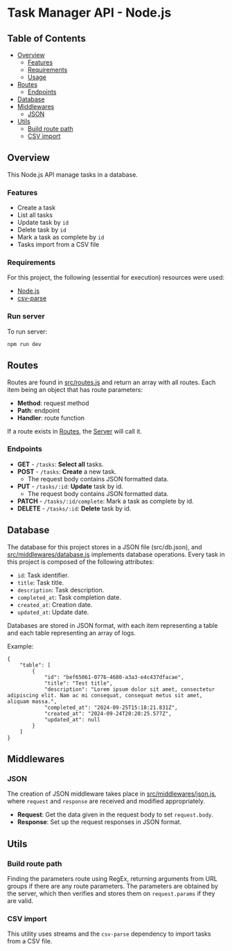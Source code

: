 # Task Manager API - Node.js

## Table of Contents
- [Overview](#overview)
    - [Features](#features)
    - [Requirements](#requirements)
    - [Usage](#run-server)
- [Routes](#routes)
    - [Endpoints](#endpoints)
- [Database](#database)
- [Middlewares](#middlewares)
    - [JSON](#json)
- [Utils](#utils)
    - [Build route path](#build-route-path)
    - [CSV import](#csv-import)

## Overview

This Node.js API manage tasks in a database.

### Features
- Create a task
- List all tasks
- Update task by `id`
- Delete task by `id`
- Mark a task as complete by `id`
- Tasks import from a CSV file

### Requirements
For this project, the following (essential for execution) resources were used:
 - [Node.js](https://nodejs.org/)
 - [csv-parse](https://csv.js.org/parse/)

### Run server

To run server:
```
npm run dev
```

## Routes

Routes are found in [src/routes.js](src/routes.js) and return an array with all routes. Each item being an object that has route parameters:

- **Method**: request method
- **Path**: endpoint
- **Handler**: route function

If a route exists in [Routes](src/routes.js), the [Server](src/server.js) will call it.

### Endpoints

- **GET** - `/tasks`: **Select all** tasks.
- **POST** - `/tasks`: **Create** a new task.
    - The request body contains JSON formatted data.
- **PUT** - `/tasks/:id`: **Update** task by id.
    - The request body contains JSON formatted data.
- **PATCH** - `/tasks/:id/complete`: Mark a task as complete by id.
- **DELETE** - `/tasks/:id`: **Delete** task by id.

## Database

The database for this project stores in a JSON file (src/db.json), and [src/middlewares/database.js](src/middlewares/database.js) implements database operations. Every task in this project is composed of the following attributes: 

- `id`: Task identifier.
- `title`: Task title.
- `description`: Task description.
- `completed_at`: Task completion date.
- `created_at`: Creation date.
- `updated_at`: Update date.

Databases are stored in JSON format, with each item representing a table and each table representing an array of logs.

Example:

```
{
    "table": [
        {
            "id": "bef65061-0776-4680-a3a3-e4c437dfacae",
            "title": "Test title",
            "description": "Lorem ipsum dolor sit amet, consectetur adipiscing elit. Nam ac mi consequat, consequat metus sit amet, aliquam massa.",
            "completed_at": "2024-09-25T15:18:21.831Z",
            "created_at": "2024-09-24T20:20:25.577Z",
            "updated_at": null
        }
    ]
}
```

## Middlewares

### JSON

The creation of JSON middleware takes place in [src/middlewares/json.js](src/middlewares/json.js), where `request` and `response` are received and modified appropriately.

- **Request**: Get the data given in the request body to set `request.body`.  
- **Response**: Set up the request responses in JSON format. 

## Utils

### Build route path

Finding the parameters route using RegEx, returning arguments from URL groups if there are any route parameters. The parameters are obtained by the server, which then verifies and stores them on `request.params` if they are valid.

### CSV import

This utility uses streams and the `csv-parse` dependency to import tasks from a CSV file.


